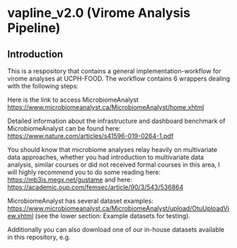 # vapline_v2.0 (Virome Analysis Pipeline)

## Introduction

This is a respository that contains a general implementation-workflow for virome analyses at UCPH-FOOD.
The workflow contains 6 wrappers dealing with the following steps:


Here is the link to access MicrobiomeAnalyst https://www.microbiomeanalyst.ca/MicrobiomeAnalyst/home.xhtml

Detailed information about the infrastructure and dashboard benchmark of MicrobiomeAnalyst can be found here: https://www.nature.com/articles/s41596-019-0264-1.pdf

You should know that microbiome analyses relay heavily on multivariate data approaches, whether you had introduction to multivariate data analysis, similar courses or did not received formal courses in this area, I will highly recommend you to do some reading here: https://mb3is.megx.net/gustame and here: https://academic.oup.com/femsec/article/90/3/543/536864

MicrobiomeAnalyst has several dataset examples: https://www.microbiomeanalyst.ca/MicrobiomeAnalyst/upload/OtuUploadView.xhtml (see the lower section: Example datasets for testing).

Additionally you can also download one of our in-house datasets available in this repository, e.g.
